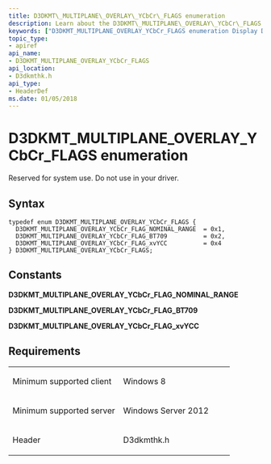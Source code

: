 ```yaml
---
title: D3DKMT\_MULTIPLANE\_OVERLAY\_YCbCr\_FLAGS enumeration
description: Learn about the D3DKMT\_MULTIPLANE\_OVERLAY\_YCbCr\_FLAGS enumeration, which is reserved for system use. Do not use in your driver.
keywords: ["D3DKMT_MULTIPLANE_OVERLAY_YCbCr_FLAGS enumeration Display Devices"]
topic_type:
- apiref
api_name:
- D3DKMT_MULTIPLANE_OVERLAY_YCbCr_FLAGS
api_location:
- D3dkmthk.h
api_type:
- HeaderDef
ms.date: 01/05/2018
---
```


# D3DKMT\_MULTIPLANE\_OVERLAY\_YCbCr\_FLAGS enumeration


Reserved for system use. Do not use in your driver.

## Syntax

```ManagedCPlusPlus
typedef enum D3DKMT_MULTIPLANE_OVERLAY_YCbCr_FLAGS {
  D3DKMT_MULTIPLANE_OVERLAY_YCbCr_FLAG_NOMINAL_RANGE  = 0x1,
  D3DKMT_MULTIPLANE_OVERLAY_YCbCr_FLAG_BT709          = 0x2,
  D3DKMT_MULTIPLANE_OVERLAY_YCbCr_FLAG_xvYCC          = 0x4
} D3DKMT_MULTIPLANE_OVERLAY_YCbCr_FLAGS;
```

## Constants

<span id="D3DKMT_MULTIPLANE_OVERLAY_YCbCr_FLAG_NOMINAL_RANGE"></span><span id="d3dkmt_multiplane_overlay_ycbcr_flag_nominal_range"></span><span id="D3DKMT_MULTIPLANE_OVERLAY_YCBCR_FLAG_NOMINAL_RANGE"></span>**D3DKMT\_MULTIPLANE\_OVERLAY\_YCbCr\_FLAG\_NOMINAL\_RANGE**

<span id="D3DKMT_MULTIPLANE_OVERLAY_YCbCr_FLAG_BT709"></span><span id="d3dkmt_multiplane_overlay_ycbcr_flag_bt709"></span><span id="D3DKMT_MULTIPLANE_OVERLAY_YCBCR_FLAG_BT709"></span>**D3DKMT\_MULTIPLANE\_OVERLAY\_YCbCr\_FLAG\_BT709**

<span id="D3DKMT_MULTIPLANE_OVERLAY_YCbCr_FLAG_xvYCC"></span><span id="d3dkmt_multiplane_overlay_ycbcr_flag_xvycc"></span><span id="D3DKMT_MULTIPLANE_OVERLAY_YCBCR_FLAG_XVYCC"></span>**D3DKMT\_MULTIPLANE\_OVERLAY\_YCbCr\_FLAG\_xvYCC**

## Requirements

<table>
<colgroup>
<col width="50%" />
<col width="50%" />
</colgroup>
<tbody>
<tr class="odd">
<td align="left"><p>Minimum supported client</p></td>
<td align="left"><p>Windows 8</p></td>
</tr>
<tr class="even">
<td align="left"><p>Minimum supported server</p></td>
<td align="left"><p>Windows Server 2012</p></td>
</tr>
<tr class="odd">
<td align="left"><p>Header</p></td>
<td align="left">D3dkmthk.h</td>
</tr>
</tbody>
</table>

 

 





